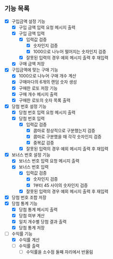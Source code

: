 ## 기능 목록

- [x] 구입금액 설정 기능
    - [x] 구입 금액 입력 요청 메시지 출력
    - [x] 구입 금액 입력
        - [x] 입력값 검증
            - [x] 숫자인지 검증
            - [x] 1000으로 나누어 떨어지는 숫자인지 검증
        - [x] 잘못된 입력의 경우 예외 메시지 출력 후 재입력
    - [x] 구매 금액 저장
- [x] 구입금액에 맞는 구매 기능
    - [x] 1000으로 나누어 구매 개수 계산
    - [x] 구매마다의 6개의 랜덤 숫자 생성
    - [x] 구매한 로또 저장 기능
    - [x] 구매 개수 메시지 출력
    - [x] 구매한 로또의 숫자 목록 출력
- [x] 당첨 번호 설정 기능
    - [x] 당첨 번호 입력 요청 메시지 출력
    - [x] 당첨 번호 입력
        - [x] 입력값 검증
            - [x] 콤마로 정상적으로 구분했는지 검증
            - [x] 콤마로 구분했을 때 각각 숫자인지 검증
            - [x] 중복값 검증
        - [x] 잘못된 입력의 경우 예외 메시지 출력 후 재입력
- [x] 보너스 번호 설정 기능
    - [x] 보너스 번호 입력 요청 메시지 출력
    - [x] 보너스 번호 입력
        - [x] 입력값 검증
            - [x] 숫자인지 검증
            - [x] 1부터 45 사이의 숫자인지 검증
        - [x] 잘못된 입력의 경우 예외 메시지 출력 후 재입력
- [x] 당첨 번호 조합 저장
- [x] 당첨 통계 기능
    - [x] 당첨 통계 메시지 출력
    - [x] 당첨 여부 계산
    - [x] 일치 개수별 당첨 결과 출력
    - [x] 당첨 통계 저장
- [ ] 수익률 기능
    - [x] 수익률 계산
    - [ ] 수익률 출력
        - [ ] 수익률을 소수점 둘째 자리에서 반올림
